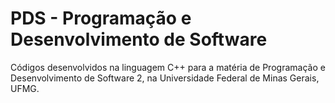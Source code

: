 # PDS - Programação e Desenvolvimento de Software

Códigos desenvolvidos na linguagem C++ para a matéria de Programação e Desenvolvimento de Software 2, na Universidade Federal de Minas Gerais, UFMG.
